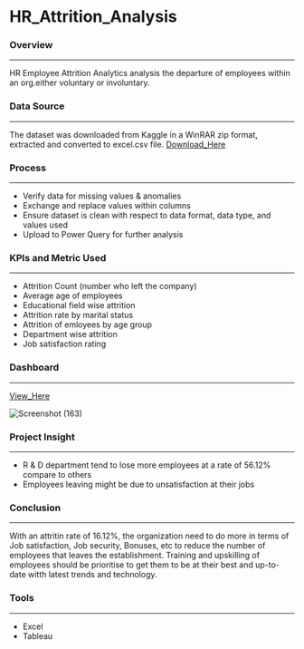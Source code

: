 # HR_Attrition_Analysis

### Overview
---
HR Employee Attrition Analytics analysis the departure of employees within an org.either voluntary or involuntary.

### Data Source
---
The dataset was downloaded from Kaggle in a WinRAR zip format, extracted and converted to excel.csv file.
[Download_Here](https://www.kaggle.com/datasets)

### Process
---
- Verify data for missing values & anomalies
- Exchange and replace values within columns
- Ensure dataset is clean with respect to data format, data type, and values used
- Upload to Power Query for further analysis

### KPIs and Metric Used
---
- Attrition Count (number who left the company)
- Average age of employees
- Educational field wise attrition
- Attrition rate by marital status
- Attrition of emloyees by age group
- Department wise attrition
- Job satisfaction rating

### Dashboard
---
[View_Here](https://public.tableau.com/views/HRANALYTICSDASHBOARD_16858289848880/HRAnalyticsDashboard?%3Alanguage=en-GB&%3Adisplay_count=n&%3Aorigin=viz_share_link)

![Screenshot (163)](https://github.com/user-attachments/assets/225c6c9a-bde3-4f44-9955-d0266a21d50b)

### Project Insight
---
- R & D department tend to lose more employees at a rate of 56.12% compare to others
- Employees leaving might be due to unsatisfaction at their jobs

### Conclusion
---
With an attritin rate of 16.12%, the organization need to do more in terms of Job satisfaction, Job security, Bonuses, etc to reduce the number of employees that leaves the establishment. Training and upskilling of employees should be prioritise to get them to be at their best and up-to-date witth latest trends and technology.

### Tools
---
- Excel
- Tableau
